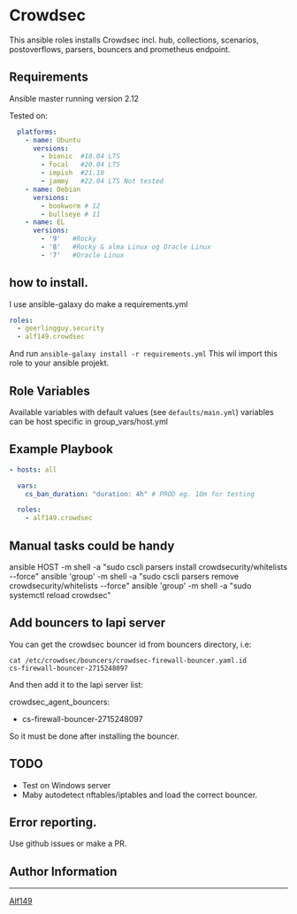 # Crowdsec
This ansible roles installs Crowdsec incl. hub, collections, scenarios, postoverflows, parsers, bouncers and prometheus endpoint.

## Requirements
Ansible master running version 2.12 

Tested on:
```yaml
  platforms:
    - name: Ubuntu
      versions:
        - bionic  #18.04 LTS
        - focal   #20.04 LTS
        - impish  #21.10
        - jammy   #22.04 LTS Not tested
    - name: Debian
      versions:
        - bookworm # 12
        - bullseye # 11
    - name: EL
      versions:
        - '9'   #Rocky
        - '8'   #Rocky & alma Linux og Oracle Linux
        - '7'   #Oracle Linux
```

## how to install.
I use ansible-galaxy do make a requirements.yml
```yaml
roles:
  - geerlingguy.security
  - alf149.crowdsec
```
And run 
`ansible-galaxy install -r requirements.yml` This wil import this role to your ansible projekt. 


## Role Variables
Available variables with default values (see `defaults/main.yml`)
variables can be host specific in group_vars/host.yml

## Example Playbook
```yaml
- hosts: all

  vars:
    cs_ban_duration: "duration: 4h" # PROD eg. 10m for testing

  roles:
    - alf149.crowdsec 
```

## Manual tasks could be handy
ansible HOST -m shell -a "sudo cscli parsers install crowdsecurity/whitelists --force"
ansible 'group' -m shell -a "sudo cscli parsers remove crowdsecurity/whitelists --force"
ansible 'group' -m shell -a "sudo systemctl reload crowdsec"

## Add bouncers to lapi server

You can get the crowdsec bouncer id from bouncers directory, i.e:

```
cat /etc/crowdsec/bouncers/crowdsec-firewall-bouncer.yaml.id
cs-firewall-bouncer-2715248097
```

And then add it to the lapi server list:

crowdsec_agent_bouncers:
  - cs-firewall-bouncer-2715248097

So it must be done after installing the bouncer.

## TODO
- Test on Windows server  
- Maby autodetect nftables/iptables and load the correct bouncer. 

## Error reporting. 
Use github issues or make a PR. 

## Author Information
------------------

[Alf149](https://github.com/alf149) 
